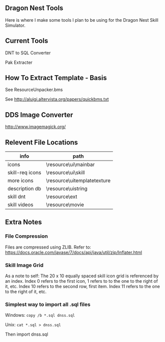 ## Dragon Nest Tools
Here is where I make some tools I plan to be using for the Dragon Nest Skill Simulator.

## Current Tools
DNT to SQL Converter

Pak Extracter

## How To Extract Template - Basis
See ResourceUnpacker.bms

See http://aluigi.altervista.org/papers/quickbms.txt

## DDS Image Converter
http://www.imagemagick.org/

## Relevent File Locations
| info            | path                        |
| ----------------|---------------------------- |
| icons           | \resource\ui\mainbar        |
| skill-req icons | \resource\ui\skill          |
| more icons      | \resource\uitemplatetexture |
| description db  | \resource\uistring          |
| skill dnt       | \resource\ext               |
| skill videos    | \resource\movie             |

## Extra Notes
### File Compression
Files are compressed using ZLIB.
Refer to: https://docs.oracle.com/javase/7/docs/api/java/util/zip/Inflater.html

### Skill Image Grid
As a note to self:
The 20 x 10 equally spaced skill icon grid is referenced by an index.
Index 0 refers to the first icon, 1 refers to to the one to the right of it, etc.
Index 10 refers to the second row, first item. Index 11 refers to the one to the right of it, etc.

### Simplest way to import all .sql files
Windows:
`copy /b *.sql dnss.sql`

Unix:
`cat *.sql > dnss.sql`

Then import dnss.sql
